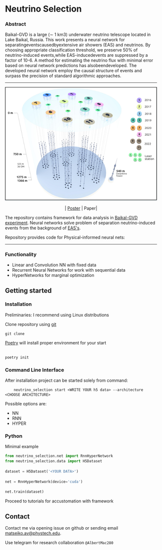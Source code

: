 # Neutrino Selection

### Abstract

Baikal-GVD is a large (∼ 1 km3) underwater neutrino telescope located in Lake Baikal, Russia. This work presents a neural network for separatingeventscausedbyextensive air showers (EAS) and neutrinos. By choosing appropriate classification threshold, we preserve 50% of neutrino-induced events,while EAS-inducedevents are suppressed by a factor of 10-6. A method for estimating the neutrino flux with minimal error based on neural network predictions has alsobeendeveloped. The developed neural network employ the causal structure of events and surpass the precision of standard algorithmic approaches.

---


<center>

![](assets/Neutrino.png)

| <a href=https://indico.jinr.ru/event/3792/contributions/23465/attachments/17254/29376/AYSS_Matseiko_poster.pdf>Poster</a> | <a>Paper</a>|

</center>


The repository contains framework for  data analysis in [Baikal-GVD experiment](https://baikalgvd.jinr.ru/). 
Neural networks solve problem of separation neutrino-induced events from the background of [EAS's]().

Repository provides code for Physical-informed neural nets:

---

### Functionality 

- Linear and Convolution NN with fixed data
- Recurrent Neural Networks for work with sequential data
- HyperNetworks for marginal optimization 

## Getting started

### Installation

Preliminaries: I recommend using Linux distributions 


Clone repository using [git](https://git-scm.com/)  
```
git clone 
```

[Poetry](https://python-poetry.org/) will install proper environment for your start 

```python

poetry init
```

### Command Line Interface

After installation project can be started solely from command: 

```
    neutrino_selection start <WRITE YOUR h5 data> --architecture <CHOOSE ARCHITECTURE>
```

Possible options are:
- NN 
- RNN
- HYPER 

### Python 

Minimal example

```python
from neutrino_selection.net import RnnHyperNetwork
from neutrino_selection.data import H5Dataset

dataset = H5Dataset('<YOUR DATA>')

net = RnnHyperNetwork(device='cuda')

net.train(dataset)
```

Proceed to tutorials for accustomation with framework

## Contact

Contact me via opening issue on github or sending email matseiko.av@phystech.edu.

Use telegram for research collaboration `@AlbertMac280`